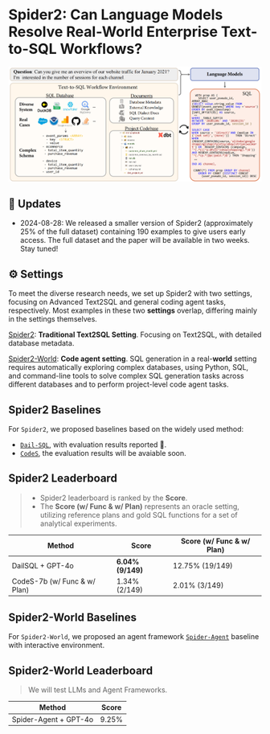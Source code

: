 # Spider2: Can Language Models Resolve Real-World Enterprise Text-to-SQL Workflows?

![Local Image](./assets/Spider2.png)

## 📢 Updates

- 2024-08-28: We released a smaller version of Spider2 (approximately 25% of the full dataset) containing 190 examples to give users early access. The full dataset and the paper will be available in two weeks. Stay tuned! 


## ⚙️ Settings

To meet the diverse research needs, we set up Spider2 with two settings, focusing on Advanced Text2SQL and general coding agent tasks, respectively. Most examples in these two **settings** overlap, differing mainly in the settings themselves.

[Spider2](https://github.com/xlang-ai/spider2/tree/main/spider2): **Traditional Text2SQL Setting**. Focusing on Text2SQL, with detailed database metadata.

[Spider2-World](https://github.com/xlang-ai/spider2/tree/main/spider2-world): **Code agent setting**. SQL generation in a real-**world** setting requires automatically exploring complex databases, using Python, SQL, and command-line tools to solve complex SQL generation tasks across different databases and to perform project-level code agent tasks.


## Spider2 Baselines

For `Spider2`, we proposed baselines based on the widely used method: 
- [`Dail-SQL`](https://github.com/xlang-ai/spider2/blob/main/spider2-baselines/DailSQL/README.md), with evaluation results reported :test_tube:.
- [`CodeS`](https://github.com/xlang-ai/spider2/tree/main/spider2-baselines/CodeS/README.md), the evaluation results will be avaiable soon.


## Spider2 Leaderboard

> - Spider2 leaderboard is ranked by the **Score**. 
> - The **Score (w/ Func & w/ Plan)** represents an oracle setting, utilizing reference plans and gold SQL functions for a set of analytical experiments.



| Method                  | Score   |    Score  (w/ Func & w/ Plan)     |
| -------------------------- | ---- | -------------------------
| DailSQL + GPT-4o |  **6.04% (9/149)** |   12.75% (19/149)        |
| CodeS-7b  (w/ Func & w/ Plan)        | 1.34% (2/149) |   2.01% (3/149)            |




## Spider2-World Baselines
For `Spider2-World`, we proposed an agent framework [`Spider-Agent`](https://github.com/xlang-ai/spider2/tree/main/spider-agent) baseline with interactive environment. 



## Spider2-World Leaderboard

> We will test LLMs and Agent Frameworks.


| Method                     | Score |
| -------------------------- | ---- |
| Spider-Agent + GPT-4o   | 9.25% |
